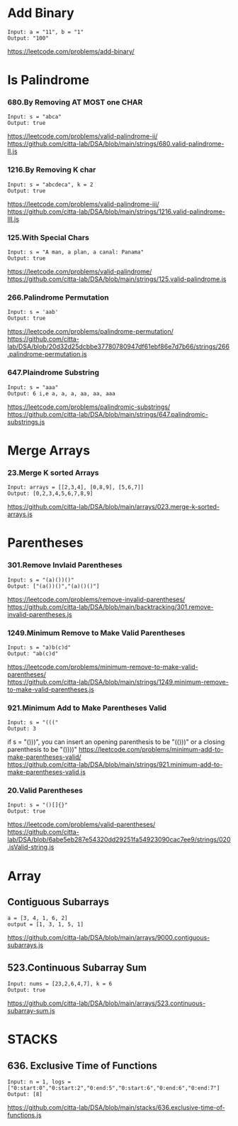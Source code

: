# Add Binary 
```
Input: a = "11", b = "1"
Output: "100"
```
https://leetcode.com/problems/add-binary/




# Is Palindrome 
### 680.By Removing AT MOST one CHAR
```
Input: s = "abca"
Output: true
```
https://leetcode.com/problems/valid-palindrome-ii/  
https://github.com/citta-lab/DSA/blob/main/strings/680.valid-palindrome-II.js

### 1216.By Removing K char
```
Input: s = "abcdeca", k = 2
Output: true
```
https://leetcode.com/problems/valid-palindrome-iii/   
https://github.com/citta-lab/DSA/blob/main/strings/1216.valid-palindrome-III.js

### 125.With Special Chars 
```
Input: s = "A man, a plan, a canal: Panama"
Output: true
```
https://leetcode.com/problems/valid-palindrome/   
https://github.com/citta-lab/DSA/blob/main/strings/125.valid-palindrome.js

### 266.Palindrome Permutation
```
Input: s = 'aab'
Output: true
```
https://leetcode.com/problems/palindrome-permutation/   
https://github.com/citta-lab/DSA/blob/20d32d25dcbbe37780780947df61ebf86e7d7b66/strings/266.palindrome-permutation.js

### 647.Plaindrome Substring 
```
Input: s = "aaa"
Output: 6 i,e a, a, a, aa, aa, aaa
```
https://leetcode.com/problems/palindromic-substrings/     
https://github.com/citta-lab/DSA/blob/main/strings/647.palindromic-substrings.js 



# Merge Arrays 
### 23.Merge K sorted Arrays
```
Input: arrays = [[2,3,4], [0,8,9], [5,6,7]]
Output: [0,2,3,4,5,6,7,8,9]
```
https://github.com/citta-lab/DSA/blob/main/arrays/023.merge-k-sorted-arrays.js




# Parentheses
### 301.Remove Invlaid Parentheses
```
Input: s = "(a)())()"
Output: ["(a())()","(a)()()"]
```
https://leetcode.com/problems/remove-invalid-parentheses/  
https://github.com/citta-lab/DSA/blob/main/backtracking/301.remove-invalid-parentheses.js 


### 1249.Minimum Remove to Make Valid Parentheses
```
Input: s = "a)b(c)d"
Output: "ab(c)d"
```
https://leetcode.com/problems/minimum-remove-to-make-valid-parentheses/  
https://github.com/citta-lab/DSA/blob/main/strings/1249.minimum-remove-to-make-valid-parentheses.js


### 921.Minimum Add to Make Parentheses Valid
```
Input: s = "((("
Output: 3
```
if s = "()))", you can insert an opening parenthesis to be "(()))" or a closing parenthesis to be "())))"
https://leetcode.com/problems/minimum-add-to-make-parentheses-valid/   
https://github.com/citta-lab/DSA/blob/main/strings/921.minimum-add-to-make-parentheses-valid.js


### 20.Valid Parentheses
```
Input: s = "()[]{}"
Output: true
```
https://leetcode.com/problems/valid-parentheses/     
https://github.com/citta-lab/DSA/blob/6abe5eb287e54320dd29251fa54923090cac7ee9/strings/020.isValid-string.js


# Array
## Contiguous Subarrays
```
a = [3, 4, 1, 6, 2]
output = [1, 3, 1, 5, 1]
```
https://github.com/citta-lab/DSA/blob/main/arrays/9000.contiguous-subarrays.js


## 523.Continuous Subarray Sum
```
Input: nums = [23,2,6,4,7], k = 6
Output: true
```
https://github.com/citta-lab/DSA/blob/main/arrays/523.continuous-subarray-sum.js


# STACKS
## 636. Exclusive Time of Functions
```
Input: n = 1, logs = ["0:start:0","0:start:2","0:end:5","0:start:6","0:end:6","0:end:7"]
Output: [8]
```
https://github.com/citta-lab/DSA/blob/main/stacks/636.exclusive-time-of-functions.js
